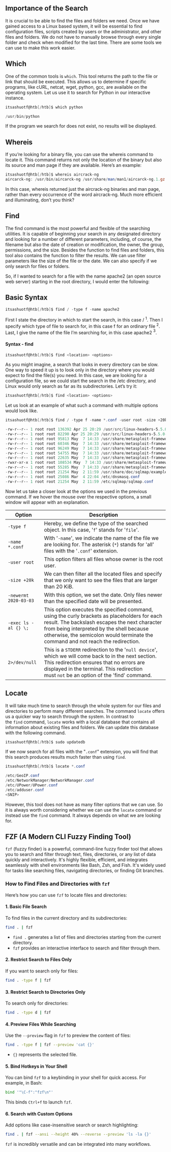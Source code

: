 ## Importance of the Search

It is crucial to be able to find the files and folders we need. Once we have gained access to a Linux based system, it will be essential to find configuration files, scripts created by users or the administrator, and other files and folders. We do not have to manually browse through every single folder and check when modified for the last time. There are some tools we can use to make this work easier.

## Which

One of the common tools is `which`. This tool returns the path to the file or link that should be executed. This allows us to determine if specific programs, like cURL, netcat, wget, python, gcc, are available on the operating system. Let us use it to search for Python in our interactive instance.

```powershell
itsashuotf@htb[/htb]$ which python

/usr/bin/python
```

If the program we search for does not exist, no results will be displayed.

## Whereis

If you’re looking for a binary file, you can use the whereis command to locate it. This command returns not only the location of the binary but also its source and man page if they are available. Here’s an example:

```powershell
itsashuotf@htb[/htb]$ whereis aircrack-ng
aircarck-ng: /usr/bin/aircarck-ng /usr/share/man/man1/aircarck-ng.1.gz
```

In this case, whereis returned just the aircrack-ng binaries and man page, rather than every occurrence of the word aircrack-ng. Much more efficient and illuminating, don’t you think?
## Find

The find command is the most powerful and flexible of the searching utilities. It is capable of beginning your search in any designated directory and looking for a number of different parameters, including, of course, the filename but also the date of creation or modification, the owner, the group, permissions, and the size. Besides the function to find files and folders, this tool also contains the function to filter the results. We can use filter parameters like the size of the file or the date. We can also specify if we only search for files or folders.

So, if I wanted to search for a file with the name apache2 (an open source web server) starting in the root directory, I would enter the following:


## Basic Syntax

```powershell
itsashuotf@htb[/htb]$ find / -type f -name apache2
```

First I state the directory in which to start the search, in this case / $^1$. Then I specify which type of file to search for, in this case f for an ordinary file $^2$. Last, I give the name of the file I’m searching for, in this case apache2 $^3$.
#### Syntax - find

```powershell
itsashuotf@htb[/htb]$ find <location> <options>
```

As you might imagine, a search that looks in every directory can be slow. One way to speed it up is to look only in the directory where you would expect to find the file(s) you need. In this case, we are looking for a configuration file, so we could start the search in the /etc directory, and Linux would only search as far as its subdirectories. Let’s try it:

```powershell
itsashuotf@htb[/htb]$ find <location> <options>
```

Let us look at an example of what such a command with multiple options would look like.

```powershell
itsashuotf@htb[/htb]$ find / -type f -name *.conf -user root -size +20k -newermt 2020-03-03 -exec ls -al {} \; 2>/dev/null

-rw-r--r-- 1 root root 136392 Apr 25 20:29 /usr/src/linux-headers-5.5.0-1parrot1-amd64/include/config/auto.conf
-rw-r--r-- 1 root root 82290 Apr 25 20:29 /usr/src/linux-headers-5.5.0-1parrot1-amd64/include/config/tristate.conf
-rw-r--r-- 1 root root 95813 May  7 14:33 /usr/share/metasploit-framework/data/jtr/repeats32.conf
-rw-r--r-- 1 root root 60346 May  7 14:33 /usr/share/metasploit-framework/data/jtr/dynamic.conf
-rw-r--r-- 1 root root 96249 May  7 14:33 /usr/share/metasploit-framework/data/jtr/dumb32.conf
-rw-r--r-- 1 root root 54755 May  7 14:33 /usr/share/metasploit-framework/data/jtr/repeats16.conf
-rw-r--r-- 1 root root 22635 May  7 14:33 /usr/share/metasploit-framework/data/jtr/korelogic.conf
-rwxr-xr-x 1 root root 108534 May  7 14:33 /usr/share/metasploit-framework/data/jtr/john.conf
-rw-r--r-- 1 root root 55285 May  7 14:33 /usr/share/metasploit-framework/data/jtr/dumb16.conf
-rw-r--r-- 1 root root 21254 May  2 11:59 /usr/share/doc/sqlmap/examples/sqlmap.conf
-rw-r--r-- 1 root root 25086 Mar  4 22:04 /etc/dnsmasq.conf
-rw-r--r-- 1 root root 21254 May  2 11:59 /etc/sqlmap/sqlmap.conf
```

Now let us take a closer look at the options we used in the previous command. If we hover the mouse over the respective options, a small window will appear with an explanation.  

|**Option**|**Description**|
|---|---|
|`-type f`|Hereby, we define the type of the searched object. In this case, '`f`' stands for '`file`'.|
|`-name *.conf`|With '`-name`', we indicate the name of the file we are looking for. The asterisk (`*`) stands for 'all' files with the '`.conf`' extension.|
|`-user root`|This option filters all files whose owner is the root user.|
|`-size +20k`|We can then filter all the located files and specify that we only want to see the files that are larger than 20 KiB.|
|`-newermt 2020-03-03`|With this option, we set the date. Only files newer than the specified date will be presented.|
|`-exec ls -al {} \;`|This option executes the specified command, using the curly brackets as placeholders for each result. The backslash escapes the next character from being interpreted by the shell because otherwise, the semicolon would terminate the command and not reach the redirection.|
|`2>/dev/null`|This is a `STDERR` redirection to the '`null device`', which we will come back to in the next section. This redirection ensures that no errors are displayed in the terminal. This redirection must `not` be an option of the 'find' command.|
## Locate

It will take much time to search through the whole system for our files and directories to perform many different searches. The command `locate` offers us a quicker way to search through the system. In contrast to the `find` command, `locate` works with a local database that contains all information about existing files and folders. We can update this database with the following command.

```powershell
itsashuotf@htb[/htb]$ sudo updatedb
```

If we now search for all files with the "`.conf`" extension, you will find that this search produces results much faster than using `find`.

```powershell
itsashuotf@htb[/htb]$ locate *.conf

/etc/GeoIP.conf
/etc/NetworkManager/NetworkManager.conf
/etc/UPower/UPower.conf
/etc/adduser.conf
<SNIP>
```

However, this tool does not have as many filter options that we can use. So it is always worth considering whether we can use the `locate` command or instead use the `find` command. It always depends on what we are looking for.

## FZF (A Modern CLI Fuzzy Finding Tool)

`fzf` (fuzzy finder) is a powerful, command-line fuzzy finder tool that allows you to search and filter through text, files, directories, or any list of data quickly and interactively. It's highly flexible, efficient, and integrates seamlessly with shell environments like Bash, Zsh, and Fish. It's widely used for tasks like searching files, navigating directories, or finding Git branches.

### How to Find Files and Directories with `fzf`

Here’s how you can use `fzf` to locate files and directories:
#### 1. **Basic File Search**

To find files in the current directory and its subdirectories:

```bash
find . | fzf
```

- `find .` generates a list of files and directories starting from the current directory.
- `fzf` provides an interactive interface to search and filter through them.

#### 2. **Restrict Search to Files Only**

If you want to search only for files:

```bash
find . -type f | fzf
```

#### 3. **Restrict Search to Directories Only**

To search only for directories:

```bash
find . -type d | fzf
```

#### 4. **Preview Files While Searching**

Use the `--preview` flag in `fzf` to preview the content of files:

```bash
find . -type f | fzf --preview 'cat {}'
```

- `{}` represents the selected file.

#### 5. **Bind Hotkeys in Your Shell**

You can bind `fzf` to a keybinding in your shell for quick access. For example, in Bash:

```bash
bind '"\C-f":"fzf\n"'
```

This binds `Ctrl+f` to launch `fzf`.

#### 6. **Search with Custom Options**

Add options like case-insensitive search or search highlighting:

```bash
find . | fzf --ansi --height 40% --reverse --preview 'ls -la {}'
```

`fzf` is incredibly versatile and can be integrated into many workflows. 

